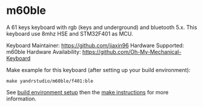 m60ble
===

A 61 keys keyboard with rgb (keys and underground) and bluetooth 5.x.
This keyboard use 8mhz HSE and STM32F401 as MCU.

Keyboard Maintainer: https://github.com/jiaxin96
Hardware Supported: m60ble
Hardware Availability: https://github.com/Oh-My-Mechanical-Keyboard 

Make example for this keyboard (after setting up your build environment):

    make yandrstudio/m60ble/f401:ble

See [build environment setup](https://docs.qmk.fm/#/getting_started_build_tools) then the [make instructions](https://docs.qmk.fm/#/getting_started_make_guide) for more information.
